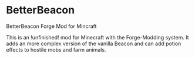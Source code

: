 BetterBeacon
============

BetterBeacon Forge Mod for Mincraft

This is an !unfinished! mod for Minecraft with the Forge-Modding system.
It adds an more complex version of the vanilla Beacon and can add potion effects to hostile mobs
and farm animals.
